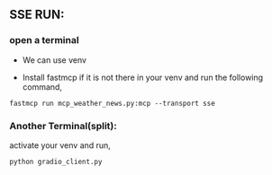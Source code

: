 ## SSE RUN:
### open a terminal
- We can use venv

- Install fastmcp if it is not there in your venv and run the following command,

`fastmcp run mcp_weather_news.py:mcp --transport sse` 

### Another Terminal(split):

 activate your venv and run,

`python gradio_client.py`
